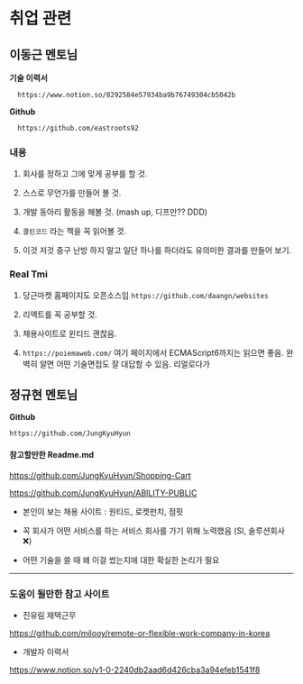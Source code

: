 # 취업 관련

## 이동근 멘토님  


**기술 이력서**  

```
  https://www.notion.so/8292584e57934ba9b76749304cb5042b  
```

**Github**

```
  https://github.com/eastroots92  
```

### 내용  

1. 회사를 정하고 그에 맞게 공부를 할 것.  

2. 스스로 무언가를 만들어 볼 것.  

3. 개발 동아리 활동을 해볼 것. (mash up, 디프만?? DDD)  

4. ```클린코드``` 라는 책을 꼭 읽어볼 것.  

5. 이것 저것 중구 난방 하지 말고 일단 하나를 하더라도 유의미한 결과를 만들어 보기.  


### Real Tmi

1. 당근마켓 홈페이지도 오픈소스임 ```https://github.com/daangn/websites```  

2. 리액트를 꼭 공부할 것.

3. 채용사이트로 윈티드 괜찮음.  

4. ```https://poiemaweb.com/``` 여기 페이지에서 ECMAScript6까지는 읽으면 좋음. 완벽히 알면 어떤 기술면접도 잘 대답할 수 있음. 리얼로다가   


## 정규현 멘토님

**Github**

```
https://github.com/JungKyuHyun
```

#### 참고할만한 Readme.md

https://github.com/JungKyuHyun/Shopping-Cart


https://github.com/JungKyuHyun/ABILITY-PUBLIC

- 본인이 보는 채용 사이트 : 원티드, 로켓펀치, 점핏

- 꼭 회사가 어떤 서비스를 하는 서비스 회사를 가기 위해 노력했음 (SI, 솔루션회사 ❌)

- 어떤 기술을 쓸 때 왜 이걸 썼는지에 대한 확실한 논리가 필요

***


### 도움이 될만한 참고 사이트

- 진유림 재택근무

https://github.com/milooy/remote-or-flexible-work-company-in-korea

- 개발자 이력서

https://www.notion.so/v1-0-2240db2aad6d426cba3a94efeb1541f8
